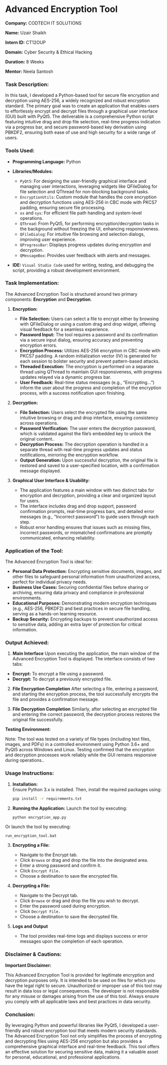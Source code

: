 # **Advanced Encryption Tool**

**Company:** CODTECH IT SOLUTIONS  

**Name:** Uzair Shaikh  

**Intern ID:** CT12OUP  

**Domain:** Cyber Security & Ethical Hacking  

**Duration:** 8 Weeks  

**Mentor:** Neela Santosh

### **Task Description:**

In this task, I developed a Python-based tool for secure file encryption and decryption using AES-256, a widely recognized and robust encryption standard. The primary goal was to create an application that enables users to effortlessly encrypt and decrypt files through a graphical user interface (GUI) built with PyQt5. The deliverable is a comprehensive Python script featuring intuitive drag and drop file selection, real-time progress indication via a progress bar, and secure password-based key derivation using PBKDF2, ensuring both ease of use and high security for a wide range of users.

### **Tools Used:**

- **Programming Language:** Python
- **Libraries/Modules:**  
  - `PyQt5`: For designing the user-friendly graphical interface and managing user interactions, leveraging widgets like QFileDialog for file selection and QThread for non-blocking background tasks.  
  - `EncryptionUtils`: Custom module that handles the core encryption and decryption functions using AES-256 in CBC mode with PKCS7 padding, ensuring secure file processing.  
  - `os` and `sys`: For efficient file path handling and system-level operations.  
  - `QThread`: From PyQt5, for performing encryption/decryption tasks in the background without freezing the UI, enhancing responsiveness.
  - `QFileDialog`: For intuitive file browsing and selection dialogs, improving user experience.
  - `QProgressBar`: Displays progress updates during encryption and decryption.
  - `QMessageBox`: Provides user feedback with alerts and messages.
  
- **IDE:** `Visual Studio Code` used for writing, testing, and debugging the script, providing a robust development environment.


### **Task Implementation:**

The Advanced Encryption Tool is structured around two primary components: **Encryption** and **Decryption**.

1. **Encryption:**  
   - **File Selection:** Users can select a file to encrypt either by browsing with QFileDialog or using a custom drag and drop widget, offering visual feedback for a seamless experience.
   - **Password Input:** The tool requires a password and its confirmation via a secure input dialog, ensuring accuracy and preventing encryption errors.
   - **Encryption Process:** Utilizes AES-256 encryption in CBC mode with PKCS7 padding. A random initialization vector (IV) is generated for each session to bolster security and prevent pattern-based attacks.
   - **Threaded Execution:** The encryption is performed on a separate thread using QThread to maintain GUI responsiveness, with progress updates relayed via a dynamic progress bar.
   - **User Feedback:** Real-time status messages (e.g., “Encrypting…”) inform the user about the progress and completion of the encryption process, with a success notification upon finishing.

2. **Decryption:**  
   - **File Selection:** Users select the encrypted file using the same intuitive browsing or drag and drop interface, ensuring consistency across operations.
   - **Password Verification:** The user enters the decryption password, which is validated against the file’s embedded key to unlock the original content..
   - **Decryption Process:** The decryption operation is handled in a separate thread with real-time progress updates and status notifications, mirroring the encryption workflow.
   - **Output Generation:** Upon successful decryption, the original file is restored and saved to a user-specified location, with a confirmation message displayed.
  
3. **Graphical User Interface & Usability:**  
   - The application features a main window with two distinct tabs for encryption and decryption, providing a clear and organized layout for users.
   - The interface includes drag and drop support, password confirmation prompts, real-time progress bars, and detailed error messages (e.g., “Incorrect password”) to guide users through each step.
   - Robust error handling ensures that issues such as missing files, incorrect passwords, or mismatched confirmations are promptly communicated, enhancing reliability.


### **Application of the Tool:**

The Advanced Encryption Tool is ideal for:
- **Personal Data Protection:** Encrypting sensitive documents, images, and other files to safeguard personal information from unauthorized access, perfect for individual privacy needs.
- **Business Use Cases:** Securing confidential files before sharing or archiving, ensuring data privacy and compliance in professional environments.
- **Educational Purposes:** Demonstrating modern encryption techniques (e.g., AES-256, PBKDF2) and best practices in secure file handling, serving as a hands-on learning resource.
- **Backup Security:** Encrypting backups to prevent unauthorized access to sensitive data, adding an extra layer of protection for critical information.


### **Output Achieved:**

1. **Main Interface**
Upon executing the application, the main window of the Advanced Encryption Tool is displayed. The interface consists of two tabs:
- **Encrypt:** To encrypt a file using a password.
- **Decrypt:** To decrypt a previously encrypted file.


2. **File Encryption Completion**
After selecting a file, entering a password, and starting the encryption process, the tool successfully encrypts the file and provides a 
confirmation message.


3. **File Decryption Completion**
Similarly, after selecting an encrypted file and entering the correct password, the decryption process restores the original file successfully.




**Testing Environment:**

Note: The tool was tested on a variety of file types (including text files, images, and PDFs) in a controlled environment using Python 3.6+ and PyQt5 across Windows and Linux. Testing confirmed that the encryption and decryption processes work reliably while the GUI remains responsive during operations..

### **Usage Instructions:**

1. **Installation:**  
   Ensure Python 3.x is installed. Then, install the required packages using:
   ```bash
   pip install -r requirements.txt
   ```

2. **Running the Application:**
Launch the tool by executing:
   ```bash
   python encryption_app.py
   ```
Or launch the tool by executing:
   ```
   run_encryption_tool.bat
   ```

3. **Encrypting a File:**
   - Navigate to the Encrypt tab.
   - Click `Browse` or drag and drop the file into the designated area.
   - Enter a strong password and confirm it.
   - Click `Encrypt File.`
   - Choose a destination to save the encrypted file.

4. **Decrypting a File:**
   - Navigate to the Decrypt tab.
   - Click `Browse` or drag and drop the file you wish to decrypt.
   - Enter the password used during encryption.
   - Click `Decrypt File.`
   - Choose a destination to save the decrypted file.

5. **Logs and Output**
   - The tool provides real-time logs and displays success or error messages upon the completion of each operation.


### **Disclaimer & Cautions:**
**Important Disclaimer:**

This Advanced Encryption Tool is provided for legitimate encryption and decryption purposes only. It is intended to be used on files for which you have the legal right to secure. Unauthorized or improper use of this tool may result in data loss or legal consequences. The developer is not responsible for any misuse or damages arising from the use of this tool. Always ensure you comply with all applicable laws and best practices in data security.

### **Conclusion:**

By leveraging Python and powerful libraries like PyQt5, I developed a user-friendly and robust encryption tool that meets modern security standards. The Advanced Encryption Tool not only simplifies the process of encrypting and decrypting files using AES-256 encryption but also provides a comprehensive graphical interface and real-time feedback. This tool offers an effective solution for securing sensitive data, making it a valuable asset for personal, educational, and professional applications.
